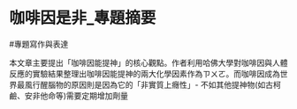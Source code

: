 # 咖啡因是非_專題摘要
#專題寫作與表達 

本文章主要提出「咖啡因能提神」的核心觀點。作者利用哈佛大學對咖啡因與人體反應的實驗結果整理出咖啡因能提神的兩大化學因素作為ㄗㄨㄛ。而咖啡因成為世界最風行醒腦物的原因則是因為它的「非實質上癮性」- 不如其他提神物(如古柯鹼、安非他命等)需要定期增加劑量
